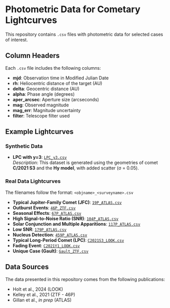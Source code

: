 # Photometric Data for Cometary Lightcurves

This repository contains `.csv` files with photometric data for selected cases of interest. 

## Column Headers

Each `.csv` file includes the following columns:

- **mjd**: Observation time in Modified Julian Date
- **rh**: Heliocentric distance of the target (AU)
- **delta**: Geocentric distance (AU)
- **alpha**: Phase angle (degrees)
- **aper_arcsec**: Aperture size (arcseconds)
- **mag**: Observed magnitude
- **mag_err**: Magnitude uncertainty
- **filter**: Telescope filter used

## Example Lightcurves

### Synthetic Data

- **LPC with y=3**: [`LPC_y3.csv`](./LPC_y3.csv)  
  _Description_: This dataset is generated using the geometries of comet **C/2021 S3** and the **Hy model**, with added scatter (σ = 0.05).

### Real Data Lightcurves

The filenames follow the format: `<objname>_<surveyname>.csv`

- **Typical Jupiter-Family Comet (JFC)**: [`19P_ATLAS.csv`](./19P_ATLAS.csv)
- **Outburst Events**: [`46P_ZTF.csv`](./46P_ZTF.csv)
- **Seasonal Effects**: [`67P_ATLAS.csv`](./67P_ATLAS.csv)
- **High Signal-to-Noise Ratio (SNR)**: [`104P_ATLAS.csv`](./104P_ATLAS.csv)
- **Solar Conjunction and Multiple Apparitions**: [`117P_ATLAS.csv`](./117P_ATLAS.csv)
- **Low SNR**: [`179P_ATLAS.csv`](./179P_ATLAS.csv)
- **Nucleus Detection**: [`459P_ATLAS.csv`](./459P_ATLAS.csv)
- **Typical Long-Period Comet (LPC)**: [`C2021S3_LOOK.csv`](./C2021S3_LOOK.csv)
- **Fading Event**: [`C2021Y1_LOOK.csv`](./C2021Y1_LOOK.csv)
- **Unique Case (Gault)**: [`Gault_ZTF.csv`](./Gault_ZTF.csv)

## Data Sources

The data presented in this repository comes from the following publications:

- Holt et al., 2024 (LOOK)
- Kelley et al., 2021 (ZTF - 46P)
- Gillan et al., *in prep* (ATLAS)

